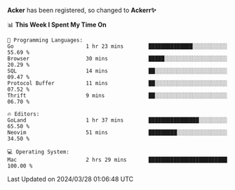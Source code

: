 **Acker** has been registered, so changed to **Ackerr✨**

<!--START_SECTION:waka-->
📊 **This Week I Spent My Time On** 

```text
💬 Programming Languages: 
Go                       1 hr 23 mins        ██████████████░░░░░░░░░░░   55.69 % 
Browser                  30 mins             █████░░░░░░░░░░░░░░░░░░░░   20.29 % 
SQL                      14 mins             ██░░░░░░░░░░░░░░░░░░░░░░░   09.47 % 
Protocol Buffer          11 mins             ██░░░░░░░░░░░░░░░░░░░░░░░   07.52 % 
Thrift                   9 mins              ██░░░░░░░░░░░░░░░░░░░░░░░   06.70 % 

🔥 Editors: 
GoLand                   1 hr 37 mins        ████████████████░░░░░░░░░   65.50 % 
Neovim                   51 mins             █████████░░░░░░░░░░░░░░░░   34.50 % 

💻 Operating System: 
Mac                      2 hrs 29 mins       █████████████████████████   100.00 % 
```


 Last Updated on 2024/03/28 01:06:48 UTC
<!--END_SECTION:waka-->
